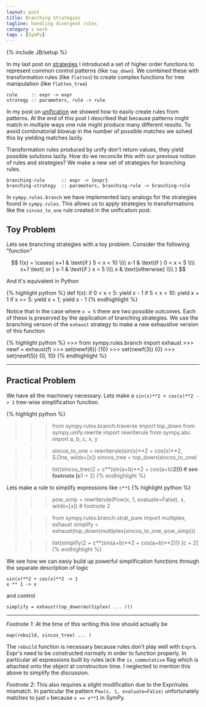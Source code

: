 ```yaml
---
layout: post
title: Branching Strategies
tagline: handling divergent rules
category : work 
tags : [SymPy]
---
```

{% include JB/setup %}

In my last post on [strategies](http://matthewrocklin.com/blog/work/2012/11/07/Strategies/) I introduced a set of higher order functions to represent common control patterns (like `top_down`).  We combined these with transformation rules (like `flatten`) to create complex functions for tree manipulation (like `flatten_tree`)

    rule     :: expr -> expr
    strategy :: parameters, rule -> rule

In my post on [unification](http://matthewrocklin.com/blog/work/2012/11/01/Unification/) we showed how to easily create rules from patterns.  At the end of this post I described that because patterns might match in multiple ways one rule might produce many different results.  To avoid combinatorial blowup in the number of possible matches we solved this by yielding matches lazily.  

Transformation rules produced by unify don't return values, they yield possible solutions lazily.  How do we reconcile this with our previous notion of rules and strategies? We make a new set of strategies for branching rules.

    branching-rule      :: expr -> {expr} 
    branching-strategy  :: parameters, branching-rule -> branching-rule

In `sympy.rules.branch` we have implemented lazy analogs for the strategies found in `sympy.rules`.  This allows us to apply strategies to transformations like the `sincos_to_one` rule created in the unification post.

Toy Problem
-----------

Lets see branching strategies with a toy problem. Consider the following
"function"

$$
f(x) =
\cases{
x+1                 & \text{if } 5 < x < 10 \\\\
x-1                 & \text{if } 0 < x < 5 \\\\
x+1 \text{ or } x-1 & \text{if } x = 5 \\\\
x                   & \text{otherwise} \\\\
}
$$

And it's equivalent in Python

{% highlight python %}
    def f(x):
        if 0 < x < 5:   yield x - 1
        if 5 < x < 10:  yield x + 1
        if x == 5:      yield x + 1; yield x - 1
{% endhighlight %}

Notice that in the case where `x = 5` there are two possible outcomes. Each of these is preserved by the application of branching strategies. We use the branching version of the `exhaust` strategy to make a new exhaustive
version of this function

{% highlight python %}
    >>> from sympy.rules.branch import exhaust
    >>> newf = exhaust(f)
    >>> set(newf(6))
    {10}
    >>> set(newf(3))
    {0}
    >>> set(newf(5))
    {0, 10}
{% endhighlight %}

* * * * * * * * * * * * * * * * * * * * * * * * * * * * * * * * * * * * 

Practical Problem
-----------------

We have all the machinery necessary. Lets make a `sin(x)**2 + cos(x)**2 -> 1` tree-wise simplification function.

{% highlight python %}
>>> from sympy.rules.branch.traverse import top_down
>>> from sympy.unify.rewrite import rewriterule
>>> from sympy.abc import a, b, c, x, y

>>> sincos_to_one = rewriterule(sin(x)**2 + cos(x)**2, S.One, wilds=[x])
>>> sincos_tree = top_down(sincos_to_one)

>>> list(sincos_tree(2 + c**(sin(a+b)**2 + cos(a+b)**2)))  # see footnote
[c**1 + 2] 
{% endhighlight %}

Lets make a rule to simplify expressions like `c**1` 
{% highlight python %}

>>> pow_simp = rewriterule(Pow(x, 1, evaluate=False), x, wilds=[x]) # footnote 2

>>> from sympy.rules.branch.strat_pure import multiplex, exhaust 
>>> simplify = exhaust(top_down(multiplex(sincos_to_one, pow_simp)))

>>> list(simplify(2 + c**(sin(a+b)**2 + cos(a+b)**2)))
[c + 2]
{% endhighlight %}

We see how we can easiy build up powerful simplification functions through the separate description of logic 

    sin(x)**2 + cos(x)**2 -> 1
    x ** 1 -> x

and control

    simplify = exhaust(top_down(multiplex( ... )))

* * * * * * * * * * * * * * * * * * * * * * * * * * * * * * * * * * * * 

*Footnote 1*: At the time of this writing this line should actually be 

    map(rebuild, sincos_tree( ... )

The `rebuild` function is necessary because rules don't play well with `Expr`s. Expr's need to be constructed normally in order to function properly. In particular all expressions built by rules lack the `is_commutative` flag which is attached onto the object at construction time. I neglected to mention this above to simplify the discussion.

*Footnote 2*: This also requires a slight modification due to the Expr/rules mismatch. In particular the pattern `Pow(x, 1, evaluate=False)` unfortunately matches to just `x` because `x == x**1` in SymPy.
